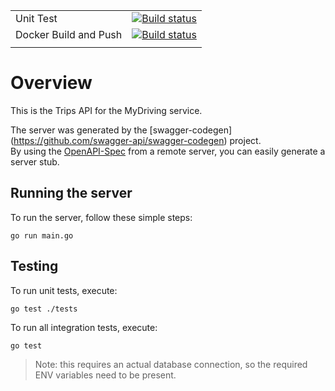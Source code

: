 | | |
|---|---|
|Unit Test|[![Build status](https://dev.azure.com/lisheard/OH-devops/_apis/build/status/gitrepo/classic/OH-devops-CI-Trips-UnitTest)](https://dev.azure.com/lisheard/OH-devops/_build/latest?definitionId=13)|
|Docker Build and Push|[![Build status](https://dev.azure.com/lisheard/OH-devops/_apis/build/status/gitrepo/classic/OH-devops-CI-Trips-Build)](https://dev.azure.com/lisheard/OH-devops/_build/latest?definitionId=12)|
|||

# Overview

This is the Trips API for the MyDriving service.

The server was generated by the [swagger-codegen]
(https://github.com/swagger-api/swagger-codegen) project.  
By using the [OpenAPI-Spec](https://github.com/OAI/OpenAPI-Specification) from a remote server, you can easily generate a server stub.

## Running the server

To run the server, follow these simple steps:

```shell
go run main.go
```

## Testing

To run unit tests, execute:

```shell
go test ./tests
```

To run all integration tests, execute:

```shell
go test
```

> Note: this requires an actual database connection, so the required ENV variables need to be present.
